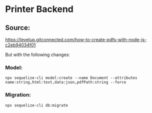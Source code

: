 # Printer Backend

## Source:

https://levelup.gitconnected.com/how-to-create-pdfs-with-node-js-c2eb94034f01

But with the following changes:

### Model:

`npx sequelize-cli model:create --name Document --attributes name:string,html:text,data:json,pdfPath:string --force`

### Migration:

`npx sequelize-cli db:migrate`
